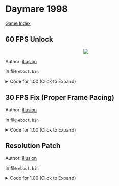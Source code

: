 # Daymare 1998

[Game Index](README.md#games)

## 60 FPS Unlock

<p align="center">
<img src="https://storage.googleapis.com/assets-illusion0001/images/patches/preview/Daymare1998/Daymare_FPS_Preview.png">
</p>

Author: [illusion](https://twitter.com/illusion0002)

In file `eboot.bin`

<details>
<summary>Code for 1.00 (Click to Expand)</summary>

```
0x258C177 75
# Skips: bSmoothFrameRate
# This patch disables all of it, see preview image for significant improvemnt.

# This game ships with bad default settings
# r.DynamicRes.FrameTimeBudget 34.66 ; should be 33.33ms + rhi.SyncInterval=2
# t.MaxFPS 31 ; 31??
# [/Script/Engine.Engine]
# bSmoothFrameRate=True
# SmoothedFrameRateRange=(LowerBound=(Value=22.000000),UpperBound=(Value=30.000000))
# ; this will not fix bad frame pacing!
# my solution, remove cvars above and use SyncInterval instead.
# to Invader Studios.
# rhi.SyncInterval 2 ; will provide proper frame pacing at 30hz.
# See patch below for proper 30fps
```

</details>

## 30 FPS Fix (Proper Frame Pacing)

Author: [illusion](https://twitter.com/illusion0002)

In file `eboot.bin`

<details>
<summary>Code for 1.00 (Click to Expand)</summary>

```
0x258C177 75

0xE85D82 67 E8 0F FB 6E 01 90 90

0x2575897 41 C7 04 8E 02 00 00 00 41 8B 1C 8E C5 EB 2A C3 C3
```

</details>

## Resolution Patch

Author: [illusion](https://twitter.com/illusion0002)

In file `eboot.bin`

<details>
<summary>Code for 1.00 (Click to Expand)</summary>

```
0x2575870 48 E9 95 44 22 FE 47 ED E3 70 C7 41 04 55 55 85 41 C5 FA 10 61 04 EB 0E 41 C7 04 8E 00 00 86 42 C4 C1 7A 10 04 8E C3 # main

# 80% seems stable enough, maybe it's not needed
0x1E95945 E8 30 FF 6D 00    # min frametime call
0x1E9607A 48 E8 08 F8 6D 00 # res call
# 00 00 86 42 # 67.0f
# 55 55 85 41 # 16.67f
```

</details>
